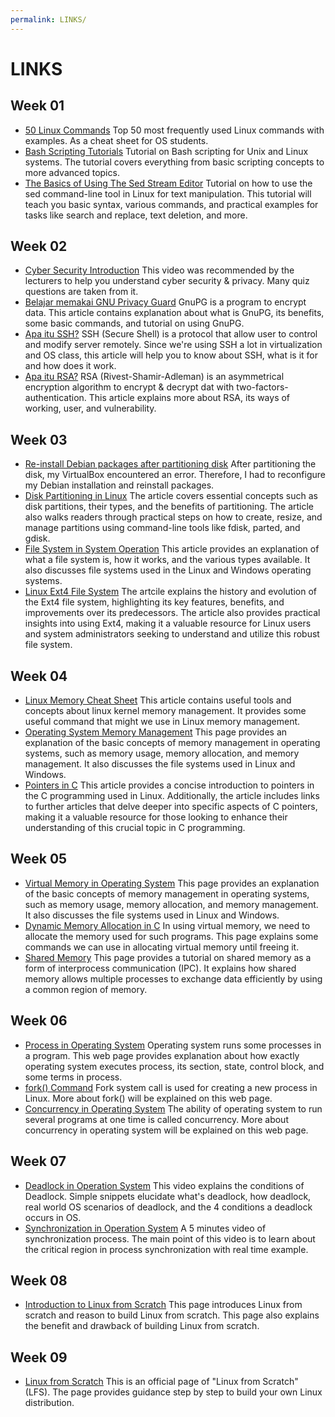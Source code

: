 ```yaml
---
permalink: LINKS/
---
```

# LINKS
## Week 01
* [50 Linux Commands](https://www.javatpoint.com/linux-commands) 
  Top 50 most frequently used Linux commands with examples. As a cheat sheet for OS students.
* [Bash Scripting Tutorials](https://www.learnshell.org/) 
  Tutorial on Bash scripting for Unix and Linux systems. The tutorial covers everything from basic scripting concepts to more advanced topics.
* [The Basics of Using The Sed Stream Editor](https://www.digitalocean.com/community/tutorials/the-basics-of-using-the-sed-stream-editor-to-manipulate-text-in-linux) 
  Tutorial on how to use the sed command-line tool in Linux for text manipulation. This tutorial will teach you basic syntax, various commands, and practical examples for tasks like search and replace, text deletion, and more.
## Week 02
* [Cyber Security Introduction](https://youtu.be/rcDO8km6R6c?si=9Y9HwO3KWXC5NPyp)
  This video was recommended by the lecturers to help you understand cyber security & privacy. Many quiz questions are taken from it.
* [Belajar memakai GNU Privacy Guard](https://medium.com/kode-dan-kodean/belajar-memakai-gnu-privacy-guard-gnupg-gpg-3944e19dba91)
  GnuPG is a program to encrypt data. This article contains explanation about what is GnuPG, its benefits, some basic commands, and tutorial on using GnuPG.
* [Apa itu SSH?](https://www.biznetgio.com/en/news/apa-itu-ssh-pengertian-fungsi-dan-cara-kerjanya)
  SSH (Secure Shell) is a protocol that allow user to control and modify server remotely. Since we're using SSH a lot in virtualization and OS class, this article will help you to know about SSH, what is it for and how does it work. 
* [Apa itu RSA?](https://www.encryptionconsulting.com/education-center/what-is-rsa/)
  RSA (Rivest-Shamir-Adleman) is an asymmetrical encryption algorithm to encrypt & decrypt dat with two-factors-authentication. This article explains more about RSA, its ways of working, user, and vulnerability.
## Week 03
* [Re-install Debian packages after partitioning disk](https://osp4diss.vlsm.org/osp-103.html) After partitioning the disk, my VirtualBox encountered an error. Therefore, I had to reconfigure my Debian installation and reinstall packages.
* [Disk Partitioning in Linux](https://www.geeksforgeeks.org/disk-partitioning-in-linux/) The article covers essential concepts such as disk partitions, their types, and the benefits of partitioning. The article also walks readers through practical steps on how to create, resize, and manage partitions using command-line tools like fdisk, parted, and gdisk.
* [File System in System Operation](https://www.geeksforgeeks.org/file-systems-in-operating-system/) This article provides an explanation of what a file system is, how it works, and the various types available. It also discusses file systems used in the Linux and Windows operating systems.
* [Linux Ext4 File System](https://opensource.com/article/17/5/introduction-ext4-filesystem) The artcile explains the history and evolution of the Ext4 file system, highlighting its key features, benefits, and improvements over its predecessors. The article also provides practical insights into using Ext4, making it a valuable resource for Linux users and system administrators seeking to understand and utilize this robust file system.
## Week 04
* [Linux Memory Cheat Sheet](https://gabrio-tognozzi.medium.com/linux-memory-cheat-sheet-2c7454aa1e29) This article contains useful tools and concepts about linux kernel memory management. It provides some useful command that might we use in Linux memory management.
* [Operating System Memory Management](https://www.tutorialspoint.com/operating_system/os_memory_management.htm) This page provides an explanation of the basic concepts of memory management in operating systems, such as memory usage, memory allocation, and memory management. It also discusses the file systems used in Linux and Windows.
* [Pointers in C](https://linuxhint.com/use-pointers-c/) This article provides a concise introduction to pointers in the C programming used in Linux. Additionally, the article includes links to further articles that delve deeper into specific aspects of C pointers, making it a valuable resource for those looking to enhance their understanding of this crucial topic in C programming.
## Week 05
* [Virtual Memory in Operating System](https://www.guru99.com/virtual-memory-in-operating-system.html) This page provides an explanation of the basic concepts of memory management in operating systems, such as memory usage, memory allocation, and memory management. It also discusses the file systems used in Linux and Windows.
* [Dynamic Memory Allocation in C](https://www.geeksforgeeks.org/dynamic-memory-allocation-in-c-using-malloc-calloc-free-and-realloc/) In using virtual memory, we need to allocate the memory used for such programs. This page explains some commands we can use in allocating virtual memory until freeing it.
* [Shared Memory](https://www.tutorialspoint.com/inter_process_communication/inter_process_communication_shared_memory.htm) This page provides a tutorial on shared memory as a form of interprocess communication (IPC). It explains how shared memory allows multiple processes to exchange data efficiently by using a common region of memory.
## Week 06
* [Process in Operating System](https://www.studytonight.com/operating-system/operating-system-processes) Operating system runs some processes in a program. This web page provides explanation about how exactly operating system executes process, its section, state, control block, and some terms in process.
* [fork() Command](https://www.geeksforgeeks.org/fork-system-call/) Fork system call is used for creating a new process in Linux. More about fork() will be explained on this web page.
* [Concurrency in Operating System](https://www.geeksforgeeks.org/concurrency-in-operating-system/) The ability of operating system to run several programs at one time is called concurrency. More about concurrency in operating system will be explained on this web page.
## Week 07
* [Deadlock in Operation System](https://www.youtube.com/watch?v=UVo9mGARkhQ) This video explains the conditions of Deadlock. Simple snippets elucidate what's deadlock, how deadlock, real world OS scenarios of deadlock, and the 4 conditions a deadlock occurs in OS.
* [Synchronization in Operation System](https://www.youtube.com/watch?v=eKKc0d7kzww) A 5 minutes video of synchronization process. The main point of this video is to learn about the critical region in process synchronization with real time example.
## Week 08
* [Introduction to Linux from Scratch](http://www.linuxfromscratch.org/lfs/introduction.html) This page introduces Linux from scratch and reason to build Linux from scratch. This page also explains the benefit and drawback of building Linux from scratch.
## Week 09
* [Linux from Scratch](https://www.linuxfromscratch.org/lfs/) This is an official page of "Linux from Scratch" (LFS). The page provides guidance step by step to build your own Linux distribution.

